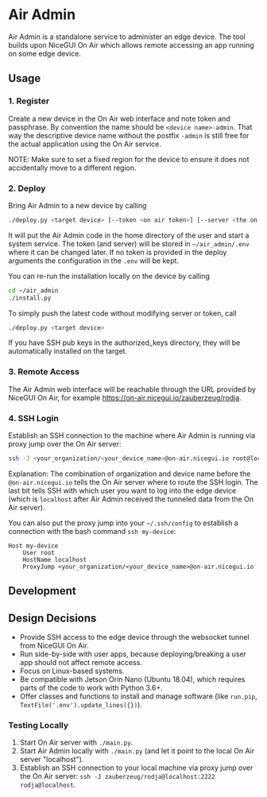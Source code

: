 # Air Admin

Air Admin is a standalone service to administer an edge device.
The tool builds upon NiceGUI On Air which allows remote accessing an app running on some edge device.

## Usage

### 1. Register

Create a new device in the On Air web interface and note token and passphrase.
By convention the name should be `<device name>-admin`.
That way the descriptive device name without the postfix `-admin` is still free for the actual application using the On Air service.

NOTE: Make sure to set a fixed region for the device to ensure it does not accidentally move to a different region.

### 2. Deploy

Bring Air Admin to a new device by calling

```bash
./deploy.py <target device> [--token <on air token>] [--server <the on air server>]
```

It will put the Air Admin code in the home directory of the user and start a system service.
The token (and server) will be stored in `~/air_admin/.env` where it can be changed later.
If no token is provided in the deploy arguments the configuration in the `.env` will be kept.

You can re-run the installation locally on the device by calling

```bash
cd ~/air_admin
./install.py
```

To simply push the latest code without modifying server or token, call

```bash
./deploy.py <target device>
```

If you have SSH pub keys in the authorized_keys directory, they will be automatically installed on the target.

### 3. Remote Access

The Air Admin web interface will be reachable through the URL provided by NiceGUI On Air,
for example <https://on-air.nicegui.io/zauberzeug/rodja>.

### 4. SSH Login

Establish an SSH connection to the machine where Air Admin is running via proxy jump over the On Air server:

```bash
ssh -J <your_organization/<your_device_name>@on-air.nicegui.io root@localhost
```

Explanation:
The combination of organization and device name before the `@on-air.nicegui.io` tells the On Air server where to route the SSH login.
The last bit tells SSH with which user you want to log into the edge device
(which is `localhost` after Air Admin received the tunneled data from the On Air server).

You can also put the proxy jump into your `~/.ssh/config` to establish a connection with the bash command `ssh my-device`:

```
Host my-device
    User root
    HostName localhost
    ProxyJump <your_organization/<your_device_name>@on-air.nicegui.io
```

## Development

## Design Decisions

- Provide SSH access to the edge device through the websocket tunnel from NiceGUI On Air.
- Run side-by-side with user apps, because deploying/breaking a user app should not affect remote access.
- Focus on Linux-based systems.
- Be compatible with Jetson Orin Nano (Ubuntu 18.04), which requires parts of the code to work with Python 3.6+.
- Offer classes and functions to install and manage software (like `run.pip`, `TextFile('.env').update_lines({})`).

### Testing Locally

1. Start On Air server with `./main.py`.
2. Start Air Admin locally with `./main.py` (and let it point to the local On Air server "localhost").
3. Establish an SSH connection to your local machine via proxy jump over the On Air server: `ssh -J zauberzeug/rodja@localhost:2222 rodja@localhost`.
